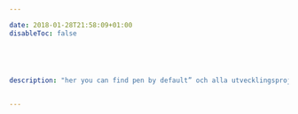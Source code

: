 ```yaml
---

date: 2018-01-28T21:58:09+01:00
disableToc: false





description: "her you can find pen by default” och alla utvecklingsprojekt kan du som individ eller företag hjälpa till att utveckla eller ge oss synpunkter på."


---
```




